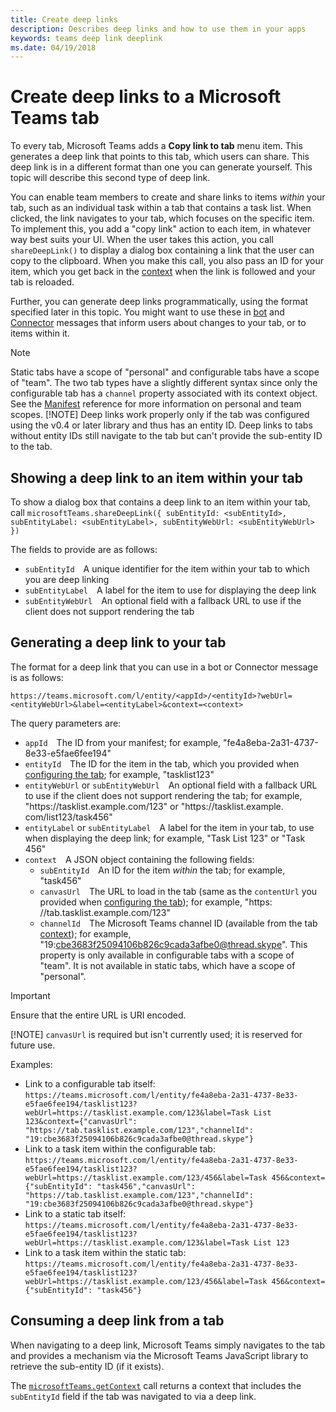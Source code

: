 ```yaml
---
title: Create deep links
description: Describes deep links and how to use them in your apps
keywords: teams deep link deeplink
ms.date: 04/19/2018
---
```

# Create deep links to a Microsoft Teams tab

To every tab, Microsoft Teams adds a **Copy link to tab** menu item. This generates a deep link that points to this tab, which users can share. This deep link is in a different format than one you can generate yourself. This topic will describe this second type of deep link.

You can enable team members to create and share links to items _within_ your tab, such as an individual task within a tab that contains a task list. When clicked, the link navigates to your tab, which focuses on the specific item. To implement this, you add a "copy link" action to each item, in whatever way best suits your UI. When the user takes this action, you call `shareDeepLink()` to display a dialog box containing a link that the user can copy to the clipboard. When you make this call, you also pass an ID for your item, which you get back in the [context](~/concepts/tabs/tabs-context) when the link is followed and your tab is reloaded.

Further, you can generate deep links programmatically, using the format specified later in this topic. You might want to use these in [bot](~/concepts/bots/bots-overview) and [Connector](~/concepts/connectors) messages that inform users about changes to your tab, or to items within it.

> [!NOTE]
> Static tabs have a scope of "personal" and configurable tabs have a scope of "team". The two tab types have a slightly different syntax since only the configurable tab has a `channel` property associated with its context object. See the [Manifest](~/resources/schema/manifest-schema) reference for more information on personal and team scopes.
> [!NOTE]
> Deep links work properly only if the tab was configured using the v0.4 or later library and thus has an entity ID. Deep links to tabs without entity IDs still navigate to the tab but can't provide the sub-entity ID to the tab.

## Showing a deep link to an item within your tab

To show a dialog box that contains a deep link to an item within your tab, call `microsoftTeams.shareDeepLink({ subEntityId: <subEntityId>, subEntityLabel: <subEntityLabel>, subEntityWebUrl: <subEntityWebUrl> })`

The fields to provide are as follows:

* `subEntityId`&emsp;A unique identifier for the item within your tab to which you are deep linking
* `subEntityLabel`&emsp;A label for the item to use for displaying the deep link
* `subEntityWebUrl`&emsp;An optional field with a fallback URL to use if the client does not support rendering the tab

## Generating a deep link to your tab

The format for a deep link that you can use in a bot or Connector message is as follows:

`https://teams.microsoft.com/l/entity/<appId>/<entityId>?webUrl=<entityWebUrl>&label=<entityLabel>&context=<context>`

The query parameters are:

* `appId`&emsp;The ID from your manifest; for example, "fe4a8eba-2a31-4737-8e33-e5fae6fee194"
* `entityId`&emsp;The ID for the item in the tab, which you provided when [configuring the tab](~/concepts/tabs/tabs-configuration); for example, "tasklist123"
* `entityWebUrl` or `subEntityWebUrl`&emsp;An optional field with a fallback URL to use if the client does not support rendering the tab; for example, "https:&#8203;//tasklist.example.&#8203;com/123" or "https:&#8203;//tasklist.example.&#8203;com/list123/task456"
* `entityLabel` or `subEntityLabel`&emsp;A label for the item in your tab, to use when displaying the deep link; for example, "Task List 123" or "Task 456"
* `context`&emsp;A JSON object containing the following fields:
    * `subEntityId`&emsp;An ID for the item _within_ the tab; for example, "task456"
    * `canvasUrl`&emsp;The URL to load in the tab (same as the `contentUrl` you provided when [configuring the tab](~/concepts/tabs/tabs-configuration)); for example, "https:&#8203;//tab.tasklist.example.&#8203;com/123"
    * `channelId`&emsp;The Microsoft Teams channel ID (available from the tab [context](~/concepts/tabs/tabs-context)); for example, "19:cbe3683f25094106b826c9cada3afbe0@thread.skype". This property is only available in configurable tabs with a scope of "team". It is not available in static tabs, which have a scope of "personal".

> [!IMPORTANT]
> Ensure that the entire URL is URI encoded.
>
> [!NOTE]
> `canvasUrl` is required but isn't currently used; it is reserved for future use.

Examples:

* Link to a configurable tab itself: `https://teams.microsoft.com/l/entity/fe4a8eba-2a31-4737-8e33-e5fae6fee194/tasklist123?webUrl=https://tasklist.example.com/123&label=Task List 123&context={"canvasUrl": "https://tab.tasklist.example.com/123","channelId": "19:cbe3683f25094106b826c9cada3afbe0@thread.skype"}`
* Link to a task item within the configurable tab: `https://teams.microsoft.com/l/entity/fe4a8eba-2a31-4737-8e33-e5fae6fee194/tasklist123?webUrl=https://tasklist.example.com/123/456&label=Task 456&context={"subEntityId": "task456","canvasUrl": "https://tab.tasklist.example.com/123","channelId": "19:cbe3683f25094106b826c9cada3afbe0@thread.skype"}`
* Link to a static tab itself: `https://teams.microsoft.com/l/entity/fe4a8eba-2a31-4737-8e33-e5fae6fee194/tasklist123?webUrl=https://tasklist.example.com/123&label=Task List 123`
* Link to a task item within the static tab: `https://teams.microsoft.com/l/entity/fe4a8eba-2a31-4737-8e33-e5fae6fee194/tasklist123?webUrl=https://tasklist.example.com/123/456&label=Task 456&context={"subEntityId": "task456"}`

## Consuming a deep link from a tab

When navigating to a deep link, Microsoft Teams simply navigates to the tab and provides a mechanism via the Microsoft Teams JavaScript library to retrieve the sub-entity ID (if it exists).

The [`microsoftTeams.getContext`](/javascript/api/msteams-client/microsoftteams.global) call returns a context that includes the `subEntityId` field if the tab was navigated to via a deep link.
